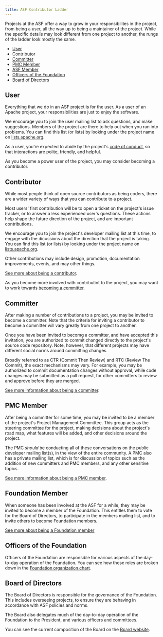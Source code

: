 ```yaml
---
title: ASF Contributor Ladder
---
```


Projects at the ASF offer a way to grow in your responsibilites in the
project, from being a user, all the way up to being a maintainer of the
project. While the specific details may look different from one project
to another, the rungs of the ladder look mostly the same.

* [User](#user)
* [Contributor](#contributor)
* [Committer](#committer)
* [PMC Member](#pmc-member)
* [ASF Member](#asf-member)
* [Officers of the Foundation](#officers-of-the-foundation)
* [Board of Directors](#board-of-directors)

## User

Everything that we do in an ASF project is for the user. As a user of an
Apache project, your responsibilities are just to enjoy the software.

We encourage you to join the user mailing list to ask questions, and
make suggestions. Members of the project are there to help out when you
run into problems. You can find this list (or lists) by looking under the
project name on [lists.apache.org](https://lists.apache.org).

As a user, you're expected to abide by the project's [code of
conduct](https://www.apache.org/foundation/policies/conduct), so that
interactions are polite, friendly, and helpful.

As you become a power user of the project, you may consider becoming a
contributor.

## Contributor

While most people think of open source contributors as being coders,
there are a wider variety of ways that you can contribute to a project.

Most users' first contribution will be to open a ticket on the project's
issue tracker, or to answer a less experienced user's questions. These
actions help shape the future direction of the project, and are
important contributions.

We encourage you to join the project's developer mailing list at this
time, to engage with the dicussions about the direction that the project
is taking. You can find this list (or lists) by looking under the
project name on [lists.apache.org](https://lists.apache.org).

Other contributions may include design, promotion, documentation
improvements, events, and may other things.

[See more about being a contributor](/contributors).

As you become more involved with contributint to the project, you may
want to work towards [becoming a
committer](/contribotirs/becomingacommitter).

## Committer

After making a number of contributions to a project, you may be invited
to become a committer. Note that the criteria for inviting a contributor
to become a committer will vary greatly from one project to another.

Once you have been invited to becomg a committer, and have accepted this
invitation, you are authorized to commit changed directly to the
project's source code repository. Note, however, that different projects
may have different social norms around committing changes.

Broadly referred to as CTR (Commit Then Review) and RTC (Review The
Commit), the exact mechanisms may vary. For example, you may be
authorized to commit documentation changes without approval, while code
changes may be submitted as a pull request, for other committers to
review and approve before they are merged.

[See more information about being a committer](/committers).

## PMC Member

After being a committer for some time, you may be invited to be a member
of the project's Project Management Committee. This group acts as the
steering committee for the project, making decisions about the project's
road map, what features will be added, and other decisions around the
project.

The PMC *should* be conducting all of these conversations on the public
developer mailing list(s), in the view of the entire community. A PMC
also has a private mailing list, which is for discussion of topics such
as the addition of new committers and PMC members, and any other
sensitive topics.

[See more information about being a PMC member](/pmc).

## Foundation Member

When someone has been involved at the ASF for a while, they may be
invited to become a member of the Foundation. This entitles them to vote
for the Board of Directors, to participate in the members mailing list,
and to invite others to become Foundation members.

[See more about being a Foundation 
member](https://apache.org/foundation/governance/members.html)

## Officers of the Foundation

Officers of the Foundation are responsible for various aspects of the
day-to-day operation of the Foundation. You can see how these roles are
broken down in the [Foundation organization
chart](https://whimsy.apache.org/foundation/orgchart/board).

## Board of Directors

The Board of Directors is responsible for the governance of the
Foundation. This includes overseeing projects, to ensure they are
behaving in accordance with ASF policies and norms.

The Board also delegates much of the day-to-day operation of the
Foundation to the President, and various officers and committees.

You can see the current composition of the Board on the [Board
website](https://apache.org/foundation/board/).

